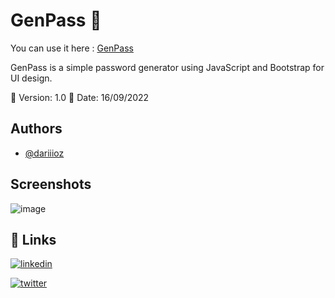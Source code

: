 
# GenPass 🔑

You can use it here : [GenPass](https://www.genpass.cappelleaymeric.fr)

GenPass is a simple password generator using JavaScript and Bootstrap for UI design. 

📌 Version: 1.0
📌 Date: 16/09/2022


## Authors

- [@dariiioz](https://github.com/dariiioz)


## Screenshots

![image](https://user-images.githubusercontent.com/26320684/223684137-d77fb58c-13b0-4be2-8965-c21ed482e5d5.png)

## 🔗 Links
[![linkedin](https://img.shields.io/badge/linkedin-0A66C2?style=for-the-badge&logo=linkedin&logoColor=white)](https://fr.linkedin.com/in/aymeric-cappelle-65a4a113a)

[![twitter](https://img.shields.io/badge/twitter-1DA1F2?style=for-the-badge&logo=twitter&logoColor=white)](https://twitter.com/capaym_dev)
